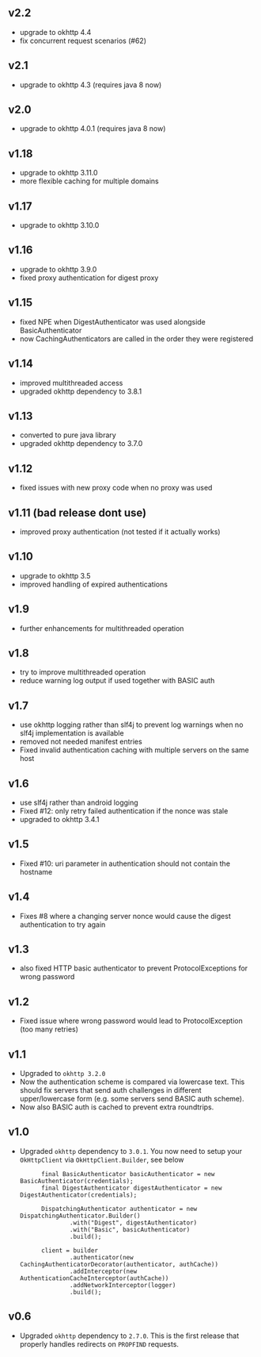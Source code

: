 ## v2.2

* upgrade to okhttp 4.4
* fix concurrent request scenarios (#62)

## v2.1

* upgrade to okhttp 4.3 (requires java 8 now)

## v2.0

* upgrade to okhttp 4.0.1 (requires java 8 now)

## v1.18

* upgrade to okhttp 3.11.0
* more flexible caching for multiple domains

## v1.17

* upgrade to okhttp 3.10.0

## v1.16

* upgrade to okhttp 3.9.0
* fixed proxy authentication for digest proxy

## v1.15

* fixed NPE when DigestAuthenticator was used alongside BasicAuthenticator
* now CachingAuthenticators are called in the order they were registered 

## v1.14

* improved multithreaded access
* upgraded okhttp dependency to 3.8.1

## v1.13

* converted to pure java library 
* upgraded okhttp dependency to 3.7.0

## v1.12

* fixed issues with new proxy code when no proxy was used

## v1.11 (bad release dont use)

* improved proxy authentication (not tested if it actually works)

## v1.10

* upgrade to okhttp 3.5
* improved handling of expired authentications

## v1.9

* further enhancements for multithreaded operation

## v1.8

* try to improve multithreaded operation
* reduce warning log output if used together with BASIC auth

## v1.7

* use okhttp logging rather than slf4j to prevent log warnings when 
  no slf4j implementation is available
* removed not needed manifest entries
* Fixed invalid authentication caching with multiple servers on the same host 
  
## v1.6
 
* use slf4j rather than android logging
* Fixed #12: only retry failed authentication if the nonce was stale
* upgraded to okhttp 3.4.1

## v1.5

* Fixed #10: uri parameter in authentication should not contain the hostname

## v1.4

* Fixes #8 where a changing server nonce would cause the digest authentication to try again

## v1.3

* also fixed HTTP basic authenticator to prevent ProtocolExceptions for wrong password

## v1.2

* Fixed issue where wrong password would lead to ProtocolException (too many retries)


## v1.1

* Upgraded to `okhttp 3.2.0`
* Now the authentication scheme is compared via lowercase text. This should fix servers that send
  auth challenges in different upper/lowercase form (e.g. some servers send BASIC auth scheme).
* Now also BASIC auth is cached to prevent extra roundtrips.


## v1.0

* Upgraded `okhttp` dependency to `3.0.1`. You now need to setup your `OkHttpClient` via `OkHttpClient.Builder`,
  see below


            final BasicAuthenticator basicAuthenticator = new BasicAuthenticator(credentials);
            final DigestAuthenticator digestAuthenticator = new DigestAuthenticator(credentials);

            DispatchingAuthenticator authenticator = new DispatchingAuthenticator.Builder()
                    .with("Digest", digestAuthenticator)
                    .with("Basic", basicAuthenticator)
                    .build();

            client = builder
                    .authenticator(new CachingAuthenticatorDecorator(authenticator, authCache))
                    .addInterceptor(new AuthenticationCacheInterceptor(authCache))
                    .addNetworkInterceptor(logger)
                    .build();

## v0.6

* Upgraded `okhttp` dependency to `2.7.0`. This is the first release that properly
 handles redirects on `PROPFIND` requests.
